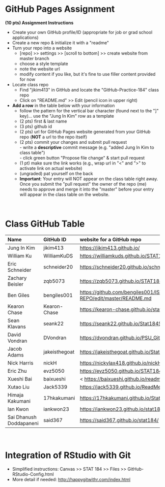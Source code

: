 
# GitHub Pages Assignment

**(10 pts) Assignment Instructions**

- Create your own GitHub profile/ID (appropriate for job or grad school applications)  
- Create a new repo & initialize it with a "readme"   
- Turn your repo into a website  
    - [repo] >> settings >> [scroll to bottom] >> create website from master branch  
    - choose a style template 
    - note the website url  
    - modify content if you like, but it's fine to use filler content provided for now  
- Locate class repo
    - Find "jikim413" in GitHub and locate the "GitHub-Practice-184" class repo
    - Click on "README.md" >> Edit (pencil icon in upper right)
- **Add a row** in the table below with your information 
    - follow the pattern for the vertical bar character (found next to the "]" key)... use the "Jung In Kim" row as a template
    - (2 pts) first & last name  
    - (3 pts) github id  
    - (2 pts) url for GitHub Pages website generated from your GitHub repo (**NOT** a url to the repo itself)
    - (2 pts) commit your changes and submit pull request   
            - write a **descriptive** commit message (e.g. "added Jung In Kim to class table")  
            - click green button "Propose file change" & start pull request  
    - (1 pt) make sure the link works (e.g., wrap url in "<" and ">" to activate link on actual website)  
    - (ungraded) pat yourself on the back
    - **Important**: Your entry will NOT appear on the class table right away.  Once you submit the "pull request" the owner of the repo (me) needs to approve and merge it into the "master" before your entry will appear in the class table on the website. 

<br>

# Class GitHub Table 

|Name                     |GitHub ID             |website for a GitHub repo                                |  
|:------------------------|:---------------------|:--------------------------------------------------------|  
| Jung In Kim | jikim413 | <https://jikim413.github.io/> |  
| William Ku  | WilliamKuDS | <https://williamkuds.github.io/STAT184_Assignment1/> |
| Eric Schneider | schneider20 | https://schneider20.github.io/schneider/ |
| Zachary Beisler | zqb5073 | <https://zqb5073.github.io/STAT184_Assignment1//> |
| Ben Giles   | bengiles001 | <https://github.com/bengiles001/IST-184-REPO/edit/master/README.md>
|Kearon Chase |Kearon-Chase | <https://kearon-chase.github.io/stat184/>
| Sean Klavans | seank22 | <https://seank22.github.io/Stat184Sean/> |
| David Vondran | DVondran | <https://dvondran.github.io/PSU_GitHub/> |
| Jacob Adams | jakeisthegoat | <https://jakeisthegoat.github.io/Stat184/> |
| Nick Harris |  nickH      |    https://nickylax418.github.io/nickH/|
| Eric Zhu    | evz5050  | <https://evz5050.github.io/STAT184/> |
| Xueshi Bai | baixueshi | < https://baixueshi.github.io/readme/.> |
| Xutao Liu   | Jack5339    | <https://jack5339.github.io/ReadMe/> |  
| Himaja Kakumani | 17hkakumani | <https://17hkakumani.github.io/Stat184/> |
| Ian Kwon    | iankwon23 | <https://iankwon23.github.io/stat184/> |
| Sai Dhanush Doddapaneni  | said367 | <https://said367.github.io/stat184/> |  

<br>

# Integration of RStudio with Git

- Simplified instructions: Canvas >> STAT 184 >> Files >> GitHub-RStudio-Config.html  
- More detail if needed: <http://happygitwithr.com/index.html>


